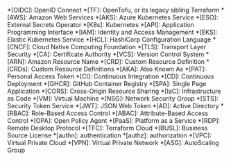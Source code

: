*[OIDC]: OpenID Connect
*[TF]: OpenTofu, or its legacy sibling Terraform
*[AWS]: Amazon Web Services
*[AKS]: Azure Kubernetes Service
*[ESO]: External Secrets Operator
*[K8s]: Kubernetes
*[API]: Application Programming Interface
*[IAM]: Identity and Access Management
*[EKS]: Elastic Kubernetes Service
*[HCL]: HashiCorp Configuration Language
*[CNCF]: Cloud Native Computing Foundation
*[TLS]: Transport Layer Security
*[CA]: Certificate Authority
*[VCS]: Version Control System
*[ARN]: Amazon Resource Name
*[CRD]: Custom Resource Definition
*[CRDs]: Custom Resource Definitions
*[AKA]: Also Known As
*[PAT]: Personal Access Token
*[CI]: Continuous Integration
*[CD]: Continuous Deployment
*[GHCR]: GitHub Container Registry
*[SPA]: Single Page Application
*[CORS]: Cross-Origin Resource Sharing
*[IaC]: Infrastructure as Code
*[VM]: Virtual Machine
*[NSG]: Network Security Group
*[STS]: Security Token Service
*[JWT]: JSON Web Token
*[AD]: Active Directory
*[RBAC]: Role-Based Access Control
*[ABAC]: Attribute-Based Access Control
*[OPA]: Open Policy Agent
*[PaaS]: Platform as a Service
*[RDP]: Remote Desktop Protocol
*[TFC]: Terraform Cloud
*[BUSL]: Business Source License
*[authn]: authentication
*[authz]: authorization
*[VPC]: Virtual Private Cloud
*[VPN]: Virtual Private Network
*[ASG]: AutoScaling Group
